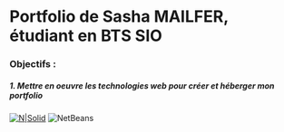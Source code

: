 # Portfolio de Sasha MAILFER, étudiant en BTS SIO
### Objectifs :
##### 1. Mettre en oeuvre les technologies web pour créer et héberger mon portfolio
[![N|Solid](https://netbeans.apache.org/images/apache-netbeans.svg)](https://netbeans.apache.org/)
![NetBeans](https://netbeans.apache.org/images/apache-netbeans.svg)

